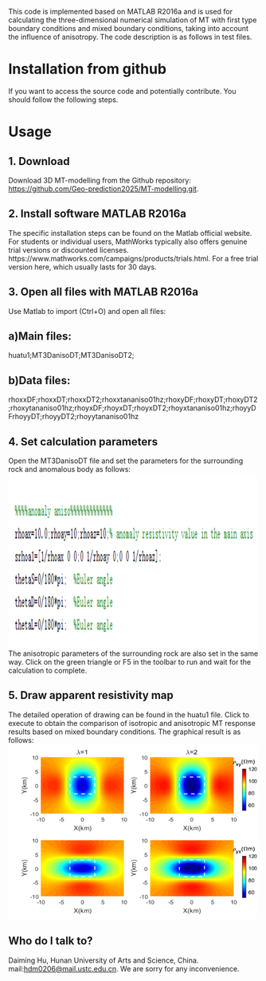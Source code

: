 This code is implemented based on MATLAB R2016a and is used for calculating the three-dimensional numerical simulation of MT with first type boundary conditions and mixed boundary conditions, taking into account the influence of anisotropy.
The code description is as follows in test files.


<h1>Installation from github</h1>

If you want to access the source code and potentially contribute. You should follow the following steps.

<h1>Usage</h1>

<h2>1. Download</h2>

Download 3D MT-modelling from the Github repository: https://github.com/Geo-prediction2025/MT-modelling.git.

<h2>2. Install software MATLAB R2016a </h2>
The specific installation steps can be found on the Matlab official website. For students or individual users, MathWorks typically also offers genuine trial versions or discounted licenses. https://www.mathworks.com/campaigns/products/trials.html. For a free trial version here, which usually lasts for 30 days.

<h2>3. Open all files with MATLAB R2016a </h2>
Use Matlab to import (Ctrl+O) and open all files:
<h2>a)Main files: </h2>
huatu1;MT3DanisoDT;MT3DanisoDT2; 
<h2>b)Data files: </h2>
rhoxxDF;rhoxxDT;rhoxxDT2;rhoxxtananiso01hz;rhoxyDF;rhoxyDT;rhoxyDT2;rhoxytananiso01hz;rhoyxDF;rhoyxDT;rhoyxDT2;rhoyxtananiso01hz;rhoyyDFrhoyyDT;rhoyyDT2;rhoyytananiso01hz

<h2>4. Set calculation parameters </h2>
Open the MT3DanisoDT file and set the parameters for the surrounding rock and anomalous body as follows:
<img src="Code Description.png" alt="图片描述" width="500" height="350">
The anisotropic parameters of the surrounding rock are also set in the same way.
Click on the green triangle or F5 in the toolbar to run and wait for the calculation to complete.

<h2>5. Draw apparent resistivity map </h2>
The detailed operation of drawing can be found in the huatu1 file. Click to execute to obtain the comparison of isotropic and anisotropic MT response results based on mixed boundary conditions. The graphical result is as follows:
<img src="test results.png" alt="图片描述" width="500" height="350">

<h2> Who do I talk to? </h2>

Daiming Hu, Hunan University of Arts and Science, China.
mail:hdm0206@mail.ustc.edu.cn.
We are sorry for any inconvenience.
